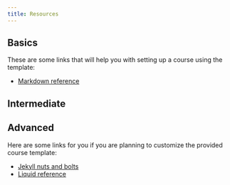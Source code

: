 ```yaml
---
title: Resources
---
```


## Basics

These are some links that will help you with setting up a course using the template:

- [Markdown reference](http://daringfireball.net/projects/markdown/syntax)

## Intermediate

## Advanced

Here are some links for you if you are planning to customize the provided course template:

- [Jekyll nuts and bolts](]http://jekyllbootstrap.com/lessons/jekyll-introduction.html)
- [Liquid reference](http://docs.shopify.com/themes/liquid-basics)
